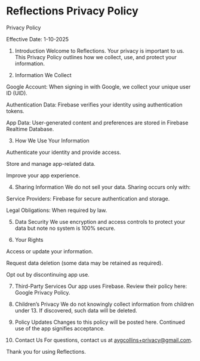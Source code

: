 # Reflections Privacy Policy

Privacy Policy

Effective Date: 1-10-2025

1. Introduction
Welcome to Reflections. Your privacy is important to us. This Privacy Policy outlines how we collect, use, and protect your information.

2. Information We Collect

Google Account: When signing in with Google, we collect your unique user ID (UID).

Authentication Data: Firebase verifies your identity using authentication tokens.

App Data: User-generated content and preferences are stored in Firebase Realtime Database.

3. How We Use Your Information

Authenticate your identity and provide access.

Store and manage app-related data.

Improve your app experience.

4. Sharing Information
We do not sell your data. Sharing occurs only with:

Service Providers: Firebase for secure authentication and storage.

Legal Obligations: When required by law.

5. Data Security
We use encryption and access controls to protect your data but note no system is 100% secure.

6. Your Rights

Access or update your information.

Request data deletion (some data may be retained as required).

Opt out by discontinuing app use.

7. Third-Party Services
Our app uses Firebase. Review their policy here: Google Privacy Policy.

8. Children’s Privacy
We do not knowingly collect information from children under 13. If discovered, such data will be deleted.

9. Policy Updates
Changes to this policy will be posted here. Continued use of the app signifies acceptance.

10. Contact Us
For questions, contact us at aygcollins+privacy@gmail.com.

Thank you for using Reflections.


